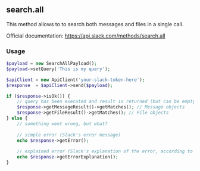 ## search.all

This method allows to to search both messages and files in a single call.

Official documentation: https://api.slack.com/methods/search.all


### Usage

```php
$payload = new SearchAllPayload();
$payload->setQuery('This is my query');

$apiClient = new ApiClient('your-slack-token-here');
$response  = $apiClient->send($payload);

if ($response->isOk()) {
    // query has been executed and result is returned (but can be empty)
    $response->getMessageResult()->getMatches(); // Message objects
    $response->getFileResult()->getMatches(); // File objects
} else {
    // something went wrong, but what?
    
    // simple error (Slack's error message)
    echo $response->getError();
    
    // explained error (Slack's explanation of the error, according to the documentation)
    echo $response->getErrorExplanation();
}
```
